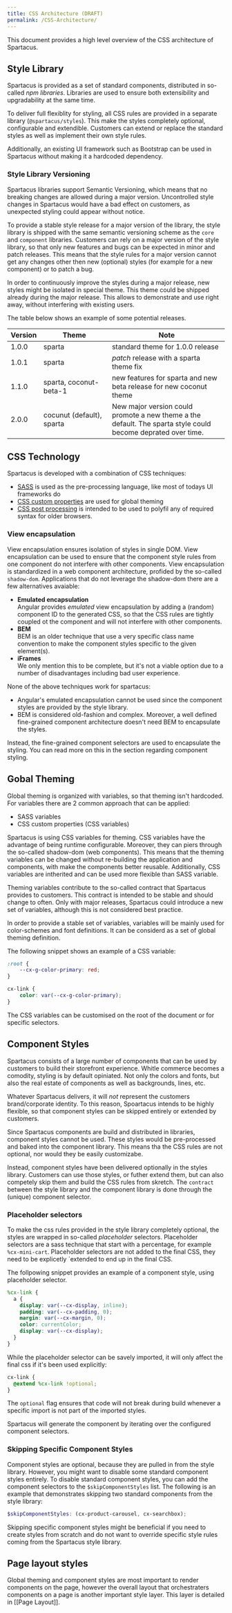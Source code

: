 ```yaml
---
title: CSS Architecture (DRAFT)
permalink: /CSS-Architecture/
---
```


This document provides a high level overview of the CSS architecture of Spartacus.

## Style Library

Spartacus is provided as a set of standard components, distributed in so-called _npm libraries_. Libraries are used to ensure both extensibility and upgradability at the same time.

To deliver full flexiblity for styling, all CSS rules are provided in a separate library (`@spartacus/styles`). This make the styles completely optional, configurable and extendible. Customers can extend or replace the standard styles as well as implement their own style rules.

Additionally, an existing UI framework such as Bootstrap can be used in Spartacus without making it a hardcoded dependency.

### Style Library Versioning

Spartacus libraries support Semantic Versioning, which means that no breaking changes are allowed during a major version. Uncontrolled style changes in Spartacus would have a bad effect on customers, as unexpected styling could appear without notice.

To provide a stable style release for a major version of the library, the style library is shipped with the same semantic versioning scheme as the `core` and `component` libraries. Customers can rely on a major version of the style library, so that only new features and bugs can be expected in minor and patch releases.
This means that the style rules for a major version cannot get any changes other then new (optional) styles (for example for a new component) or to patch a bug.

In order to continuously improve the styles during a major release, new styles might be isolated in special theme. This theme could be shipped already during the major release. This allows to demonstrate and use right away, without interfering with existing users.

The table below shows an example of some potential releases.

| Version | Theme                     | Note                                                                                                         |
| ------- | ------------------------- | ------------------------------------------------------------------------------------------------------------ |
| 1.0.0   | sparta                    | standard theme for 1.0.0 release                                                                             |
| 1.0.1   | sparta                    | _patch_ release with a sparta theme fix                                                                      |
| 1.1.0   | sparta, coconut-beta-1    | new features for sparta and new beta release for new coconut theme                                           |
| 2.0.0   | cocunut (default), sparta | New major version could promote a new theme a the default. The sparta style could become deprated over time. |

## CSS Technology

Spartacus is developed with a combination of CSS techniques:

- [SASS](https://github.com/sass/node-sass) is used as the pre-processing language, like most of todays UI frameworks do
- [CSS custom properties](https://www.w3schools.com/css/css3_variables.asp) are used for global theming
- [CSS post processing](https://postcss.org/) is intended to be used to polyfil any of required syntax for older browsers.

### View encapsulation

View encapsulation ensures isolation of styles in single DOM. View encapsulation can be used to ensure that the component style rules from one component do not interfere with other components. View encapsulation is standardized in a web component architecture, profided by the so-called `shadow-dom`. Applications that do not leverage the shadow-dom there are a few alternatives avaiable:

- **Emulated encapsulation**  
  Angular provides _emulated_ view encapsulation by adding a (random) component ID to the generated CSS, so that the CSS rules are tightly coupled ot the component and will not interfere with other components.
- **BEM**  
  BEM is an older technique that use a very specific class name convention to make the component styles specific to the given element(s).
- **iFrames**  
  We only mention this to be complete, but it's not a viable option due to a number of disadvantages including bad user experience.

None of the above techniques work for spartacus:

- Angular's emulated encapsulation cannot be used since the component styles are provided by the style library.
- BEM is considered old-fashion and complex. Moreover, a well defined fine-grained component architecture doesn't need BEM to encapsulate the styles.

Instead, the fine-grained component selectors are used to encapsulate the styling. You can read more on this in the section regarding component styling.

## Gobal Theming

Global theming is organized with variables, so that theming isn't hardcoded. For variables there are 2 common approach that can be applied:

- SASS variables
- CSS custom properties (CSS variables)

Spartacus is using CSS variables for theming. CSS variables have the advantage of being runtime configurable. Moreover, they can piers through the so-called shadow-dom (web components). This means that the theming variables can be changed without re-building the application and components, with make the components better reusable. Additionally, CSS variables are intherited and can be used more flexible than SASS variable.

Theming variables contribute to the so-called contract that Spartacus provides to customers. This contract is intended to be stable and should change to often. Only with major releases, Spartacus could introduce a new set of variables, although this is not considered best practice.

In order to provide a stable set of variables, variables will be mainly used for color-schemes and font definitions. It can be considerd as a set of global theming definition.

The following snippet shows an example of a CSS variable:

```CSS
:root {
    --cx-g-color-primary: red;
}

cx-link {
    color: var(--cx-g-color-primary);
}
```

The CSS variables can be customised on the root of the document or for specific selectors.

## Component Styles

Spartacus consists of a large number of components that can be used by customers to build their storefront experience. Whitle commerce becomes a comodity, styling is by default opiniated. Not only the colors and fonts, but also the real estate of components as well as backgrounds, lines, etc.

Whatever Spartacus delivers, it will _not_ represent the customers brand/corporate identity. To this reason, Spoartacus intends to be highly flexible, so that component styles can be skipped entirely or extended by customers.

Since Spartacus components are build and distributed in libraries, component styles cannot be used. These styles would be pre-processed and baked into the component library. This means tha the CSS rules are not optional, nor would they be easily customizabe.

Instead, component styles have been delivered optionally in the styles library. Customers can use those styles, or futher extend them, but can also competely skip them and build the CSS rules from skretch. The `contract` between the style library and the component library is done through the (unique) component selector.

### Placeholder selectors

To make the css rules provided in the style library completely optional, the styles are wrapped in so-called _placeholder_ selectors. Placeholder selectors are a sass technique that start with a percentage, for example `%cx-mini-cart`. Placeholder selectors are not added to the final CSS, they need to be explicetly `extended to end up in the final CSS.

The follpowing snippet provides an example of a component style, using placeholder selector.

```scss
%cx-link {
  a {
    display: var(--cx-display, inline);
    padding: var(--cx-padding, 0);
    margin: var(--cx-margin, 0);
    color: currentColor;
    display: var(--cx-display);
  }
}
```

While the placeholder selector can be savely imported, it will only affect the final css if it's been used explicitly:

```scss
cx-link {
  @extend %cx-link !optional;
}
```

The `optional` flag ensures that code will not break during build whenever a specific import is not part of the imported styles.

Spartacus will generate the component by iterating over the configured component selectors.

### Skipping Specific Component Styles

Component styles are optional, because they are pulled in from the style library. However, you might want to disable some standard component styles entirely. To disable standard component styles, you can add the component selectors to the `$skipComponentStyles` list. The following is an example that demonstrates skipping two standard components from the style library:

```scss
$skipComponentStyles: (cx-product-carousel, cx-searchbox);
```

Skipping specific component styles might be beneficial if you need to create styles from scratch and do not want to override specific style rules coming from the Spartacus style library.

## Page layout styles

Global theming and component styles are most important to render components on the page, however the overall layout that orchestraters components on a page is another important style layer. This layer is detailed in [[Page Layout]].